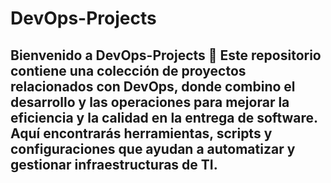 # DevOps-Projects
## Bienvenido a DevOps-Projects 🚀  Este repositorio contiene una colección de proyectos relacionados con DevOps, donde combino el desarrollo y las operaciones para mejorar la eficiencia y la calidad en la entrega de software. Aquí encontrarás herramientas, scripts y configuraciones que ayudan a automatizar y gestionar infraestructuras de TI.

